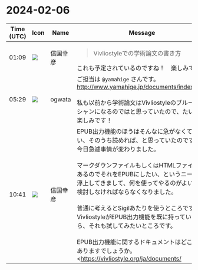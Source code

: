 # 2024-02-06

|Time (UTC)|Icon|Name|Message|
|---|---|---|---|
|01:09|![](https://avatars.slack-edge.com/2022-08-21/3992344751120_5c9be0c9169540de7e40_72.jpg)|信国幸彦|<blockquote>Vivliostyleでの学術論文の書き方</blockquote>これも予定されているのですね！　楽しみです。|
|05:29|![](https://avatars.slack-edge.com/2019-11-22/845042642576_070441337abaca9fb7b3_72.png)|ogwata|ご担当は `@yamahige` さんです。<br><http://www.yamahige.jp/documents/index.html><br><br>私も以前から学術論文はVivliostyleのブルーオーシャンになるのではと思っていたので、たいへん楽しみです！|
|10:41|![](https://avatars.slack-edge.com/2022-08-21/3992344751120_5c9be0c9169540de7e40_72.jpg)|信国幸彦|EPUB出力機能のほうはそんなに急がなくてもいい、そのうち読めれば、と思っていたのですが、今日急遽事情が変わりました。<br><br>マークダウンファイルもしくはHTMLファイルがあるのでそれをEPUBにしたい、というニーズが浮上してきまして、何を使ってやるのがよいかを検討しなければならなくなりました。<br><br>普通に考えるとSigilあたりを使うところですが、VivliostyleがEPUB出力機能を既に持っているなら、それも試してみたいところです。<br><br>EPUB出力機能に関するドキュメントはどこかにありますでしょうか。<https://vivliostyle.org/ja/documents/|ドキュメント>ページからは探せませんでした。<br><blockquote>Vivliostyle — open source, web browser based CSS typesetting engine project</blockquote>|
